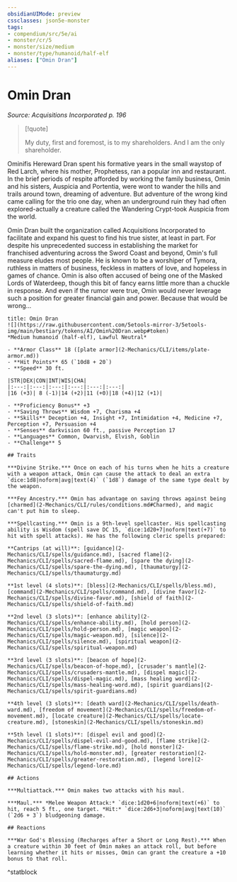 ```yaml
---
obsidianUIMode: preview
cssclasses: json5e-monster
tags:
- compendium/src/5e/ai
- monster/cr/5
- monster/size/medium
- monster/type/humanoid/half-elf
aliases: ["Omin Dran"]
---
```

# Omin Dran
*Source: Acquisitions Incorporated p. 196*  

> [!quote]  
> 
> My duty, first and foremost, is to my shareholders. And I am the only shareholder.

Ominifis Hereward Dran spent his formative years in the small waystop of Red Larch, where his mother, Prophetess, ran a popular inn and restaurant. In the brief periods of respite afforded by working the family business, Omin and his sisters, Auspicia and Portentia, were wont to wander the hills and trails around town, dreaming of adventure. But adventure of the wrong kind came calling for the trio one day, when an underground ruin they had often explored-actually a creature called the Wandering Crypt-took Auspicia from the world.

Omin Dran built the organization called Acquisitions Incorporated to facilitate and expand his quest to find his true sister, at least in part. For despite his unprecedented success in establishing the market for franchised adventuring across the Sword Coast and beyond, Omin's full measure eludes most people. He is known to be a worshiper of Tymora, ruthless in matters of business, feckless in matters of love, and hopeless in games of chance. Omin is also often accused of being one of the Masked Lords of Waterdeep, though this bit of fancy earns little more than a chuckle in response. And even if the rumor were true, Omin would never leverage such a position for greater financial gain and power. Because that would be wrong...

```ad-statblock
title: Omin Dran
![](https://raw.githubusercontent.com/5etools-mirror-3/5etools-img/main/bestiary/tokens/AI/Omin%20Dran.webp#token)
*Medium humanoid (half-elf), Lawful Neutral*

- **Armor Class** 18 ([plate armor](2-Mechanics/CLI/items/plate-armor.md))
- **Hit Points** 65 (`10d8 + 20`)
- **Speed** 30 ft.

|STR|DEX|CON|INT|WIS|CHA|
|:---:|:---:|:---:|:---:|:---:|:---:|
|16 (+3)| 8 (-1)|14 (+2)|11 (+0)|18 (+4)|12 (+1)|

- **Proficiency Bonus** +3
- **Saving Throws** Wisdom +7, Charisma +4
- **Skills** Deception +4, Insight +7, Intimidation +4, Medicine +7, Perception +7, Persuasion +4
- **Senses** darkvision 60 ft., passive Perception 17
- **Languages** Common, Dwarvish, Elvish, Goblin
- **Challenge** 5

## Traits

***Divine Strike.*** Once on each of his turns when he hits a creature with a weapon attack, Omin can cause the attack to deal an extra `dice:1d8|noform|avg|text(4)` (`1d8`) damage of the same type dealt by the weapon.

***Fey Ancestry.*** Omin has advantage on saving throws against being [charmed](2-Mechanics/CLI/rules/conditions.md#Charmed), and magic can't put him to sleep.

***Spellcasting.*** Omin is a 9th-level spellcaster. His spellcasting ability is Wisdom (spell save DC 15, `dice:1d20+7|noform|text(+7)` to hit with spell attacks). He has the following cleric spells prepared:

**Cantrips (at will)**: [guidance](2-Mechanics/CLI/spells/guidance.md), [sacred flame](2-Mechanics/CLI/spells/sacred-flame.md), [spare the dying](2-Mechanics/CLI/spells/spare-the-dying.md), [thaumaturgy](2-Mechanics/CLI/spells/thaumaturgy.md)

**1st level (4 slots)**: [bless](2-Mechanics/CLI/spells/bless.md), [command](2-Mechanics/CLI/spells/command.md), [divine favor](2-Mechanics/CLI/spells/divine-favor.md), [shield of faith](2-Mechanics/CLI/spells/shield-of-faith.md)

**2nd level (3 slots)**: [enhance ability](2-Mechanics/CLI/spells/enhance-ability.md), [hold person](2-Mechanics/CLI/spells/hold-person.md), [magic weapon](2-Mechanics/CLI/spells/magic-weapon.md), [silence](2-Mechanics/CLI/spells/silence.md), [spiritual weapon](2-Mechanics/CLI/spells/spiritual-weapon.md)

**3rd level (3 slots)**: [beacon of hope](2-Mechanics/CLI/spells/beacon-of-hope.md), [crusader's mantle](2-Mechanics/CLI/spells/crusaders-mantle.md), [dispel magic](2-Mechanics/CLI/spells/dispel-magic.md), [mass healing word](2-Mechanics/CLI/spells/mass-healing-word.md), [spirit guardians](2-Mechanics/CLI/spells/spirit-guardians.md)

**4th level (3 slots)**: [death ward](2-Mechanics/CLI/spells/death-ward.md), [freedom of movement](2-Mechanics/CLI/spells/freedom-of-movement.md), [locate creature](2-Mechanics/CLI/spells/locate-creature.md), [stoneskin](2-Mechanics/CLI/spells/stoneskin.md)

**5th level (1 slots)**: [dispel evil and good](2-Mechanics/CLI/spells/dispel-evil-and-good.md), [flame strike](2-Mechanics/CLI/spells/flame-strike.md), [hold monster](2-Mechanics/CLI/spells/hold-monster.md), [greater restoration](2-Mechanics/CLI/spells/greater-restoration.md), [legend lore](2-Mechanics/CLI/spells/legend-lore.md)

## Actions

***Multiattack.*** Omin makes two attacks with his maul.

***Maul.*** *Melee Weapon Attack:* `dice:1d20+6|noform|text(+6)` to hit, reach 5 ft., one target. *Hit:* `dice:2d6+3|noform|avg|text(10)` (`2d6 + 3`) bludgeoning damage.

## Reactions

***War God's Blessing (Recharges after a Short or Long Rest).*** When a creature within 30 feet of Omin makes an attack roll, but before learning whether it hits or misses, Omin can grant the creature a +10 bonus to that roll.
```
^statblock